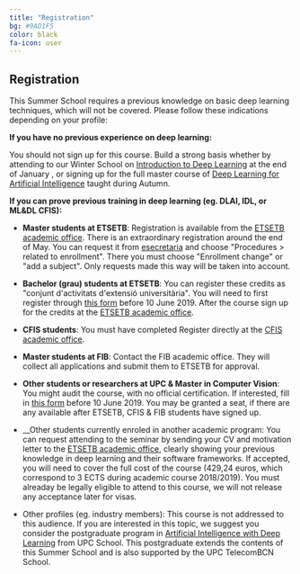 ```yaml
---
title: "Registration"
bg: #9AD1F5
color: black
fa-icon: user
---
```



## Registration

This Summer School requires a previous knowledge on basic deep learning techniques, which will not be covered. Please follow these indications depending on your profile:

**If you have no previous experience on deep learning:**

You should not sign up for this course. Build a strong basis whether by attending to our Winter School on [Introduction to Deep Learning](https://telecombcn-dl.github.io/2019-idl/) at the end of January , or signing up for the full master course of [Deep Learning for Artificial Intelligence](https://telecombcn-dl.github.io/2018-dlai/) taught during Autumn.


**If you can prove previous training in deep learning (eg. DLAI, IDL, or ML&DL CFIS):**

* __Master students at ETSETB__: 
Registration is available from the [ETSETB academic office](http://www.etsetb.upc.edu/ca/els-serveis/secretaria-oberta). There is an extraordinary registration around the end of May. You can request it from [esecretaria](https://esecretaria.upc.edu) and choose "Procedures > related to enrollment". There you must choose "Enrollment change" or "add a subject". Only requests made this way will be taken into account. 
 
* __Bachelor (grau) students at ETSETB__: 
You can register these credits as "conjunt d'activitats d'extensió universitària". You will need to first register through [this form][registration-form] before 10 June 2019. After the course sign up for the credits at the [ETSETB academic office](http://www.etsetb.upc.edu/ca/els-serveis/secretaria-oberta). 

* __CFIS students__: You must have completed 
Register directly at the [CFIS academic office](https://cfis.upc.edu/ca).

* __Master students at FIB__: Contact the FIB academic office. They will collect all applications and submit them to ETSETB for approval. 

* __Other students or researchers at UPC & Master in Computer Vision__: You might audit the course, with no official certification. If interested, fill in [this form][registration-form] before 10 June 2019. You may be granted a seat, if there are any available after ETSETB, CFIS & FIB students have signed up.

* __Other students currently enroled in another academic program: You can request attending to the seminar by sending your CV and motivation letter to the [ETSETB academic office](http://www.etsetb.upc.edu/ca/els-serveis/secretaria-oberta), clearly showing your previous knowledge in deep learning and their software frameworks. If accepted, you will need to cover the full cost of the course (429,24 euros, which correspond to 3 ECTS during academic course 2018/2019). You must alreaday be legally eligible to attend to this course, we will not release any acceptance later for visas.

* Other profiles (eg. industry members): This course is not addressed to this audience. If you are interested in this topic, we suggest you consider the postgraduate program in [Artificial Intelligence with Deep Learning][aidl-upcschool] from UPC School. This postgraduate extends the contents of this Summer School and is also supported by the UPC TelecomBCN School.

[registration-form]: https://docs.google.com/forms/d/e/1FAIpQLSfnlQgg9ZHfDODwikN-4TEfbFrTbAEHCRquGnosFT25qTNpWQ/viewform?usp=sf_link
[aidl-upcschool]: https://www.talent.upc.edu/ing/estudis/formacio/curs/310400/postgrau-artificial-intelligence-deep-learning/
